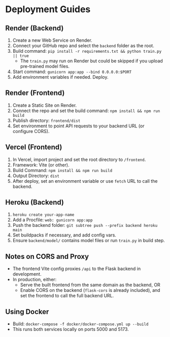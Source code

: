# Deployment Guides

## Render (Backend)
1. Create a new Web Service on Render.
2. Connect your GitHub repo and select the `backend` folder as the root.
3. Build command: `pip install -r requirements.txt && python train.py || true`
   - The `train.py` may run on Render but could be skipped if you upload pre-trained model files.
4. Start command: `gunicorn app:app --bind 0.0.0.0:$PORT`
5. Add environment variables if needed. Deploy.

## Render (Frontend)
1. Create a Static Site on Render.
2. Connect the repo and set the build command: `npm install && npm run build`
3. Publish directory: `frontend/dist`
4. Set environment to point API requests to your backend URL (or configure CORS).

## Vercel (Frontend)
1. In Vercel, import project and set the root directory to `/frontend`.
2. Framework: Vite (or other).
3. Build Command: `npm install && npm run build`
4. Output Directory: `dist`
5. After deploy, set an environment variable or use `fetch` URL to call the backend.

## Heroku (Backend)
1. `heroku create your-app-name`
2. Add a Procfile: `web: gunicorn app:app`
3. Push the backend folder: `git subtree push --prefix backend heroku main`
4. Set buildpacks if necessary, and add config vars.
5. Ensure `backend/model/` contains model files or run `train.py` in build step.

## Notes on CORS and Proxy
- The frontend Vite config proxies `/api` to the Flask backend in development.
- In production, either:
  - Serve the built frontend from the same domain as the backend, OR
  - Enable CORS on the backend (`flask-cors` is already included), and set the frontend to call the full backend URL.

## Using Docker
- Build: `docker-compose -f docker/docker-compose.yml up --build`
- This runs both services locally on ports 5000 and 5173.

